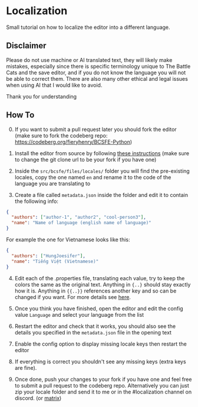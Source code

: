 # Localization

Small tutorial on how to localize the editor into a different language.

## Disclaimer

Please do not use machine or AI translated text, they will likely make mistakes, especially since
there is specific terminology unique to The Battle Cats and the save editor, and if you do not
know the language you will not be able to correct them. There are also many other ethical and legal
issues when using AI that I would like to avoid.

Thank you for understanding

## How To

0. If you want to submit a pull request later you should fork the editor (make sure to fork the codeberg repo: <https://codeberg.org/fieryhenry/BCSFE-Python>)

1. Install the editor from source by following [these instructions](https://codeberg.org/fieryhenry/BCSFE-Python#install-from-source)
  (make sure to change the git clone url to be your fork if you have one)

2. Inside the `src/bcsfe/files/locales/` folder you will find the pre-existing locales, copy the
  one named `en` and rename it to the code of the language you are translating to

3. Create a file called `metadata.json` inside the folder and edit it to contain the following info:

```json
{
  "authors": ["author-1", "author2", "cool-person3"],
  "name": "Name of language (english name of language)"
}
```

For example the one for Vietnamese looks like this:

```json
{
  "authors": ["HungJoesifer"],
  "name": "Tiếng Việt (Vietnamese)"
}
````

4. Edit each of the .properties file, translating each value, try to keep the colors the same as
the original text. Anything in `{..}` should stay exactly how it is. Anything in `{{..}}` references
another key and so can be changed if you want. For more details see [here](https://codeberg.org/fieryhenry/ExampleEditorLocale/).

5. Once you think you have finished, open the editor and edit the config value `Language` and
select your language from the list

6. Restart the editor and check that it works, you should also see the details you specified
in the `metadata.json` file in the opening text

7. Enable the config option to display missing locale keys then restart the editor

8. If everything is correct you shouldn't see any missing keys (extra keys are fine).

9. Once done, push your changes to your fork if you have one and feel free to submit a pull request
to the codeberg repo. Alternatively you can just zip your locale folder and send it to me or in
the #localization channel on discord. (or [matrix](https://matrix.to/#/@fieryhenry:matrix.fyhenry.uk>))
